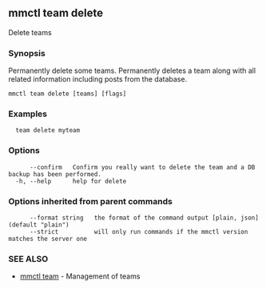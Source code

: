 ## mmctl team delete

Delete teams

### Synopsis

Permanently delete some teams.
Permanently deletes a team along with all related information including posts from the database.

```
mmctl team delete [teams] [flags]
```

### Examples

```
  team delete myteam
```

### Options

```
      --confirm   Confirm you really want to delete the team and a DB backup has been performed.
  -h, --help      help for delete
```

### Options inherited from parent commands

```
      --format string   the format of the command output [plain, json] (default "plain")
      --strict          will only run commands if the mmctl version matches the server one
```

### SEE ALSO

* [mmctl team](mmctl_team.md)	 - Management of teams

